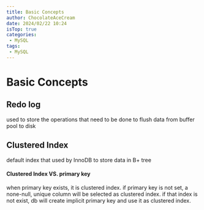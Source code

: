 ```yaml
---
title: Basic Concepts
author: ChocolateAceCream
date: 2024/02/22 10:24
isTop: true
categories:
 - MySQL
tags:
 - MySQL
---
```


# Basic Concepts <Badge text="MySQL" type="warning" />

## Redo log
used to store the operations that need to be done to flush data from buffer pool to disk

## Clustered Index

default index that used by InnoDB to store data in B+ tree

#### Clustered Index VS. primary key
when primary key exists, it is clustered index.
if primary key is not set, a none-null, unique column will be selected as clustered index. if that index is not exist, db will create implicit primary key and use it as clustered index.

